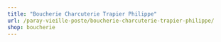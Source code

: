 ```yaml
---
title: "Boucherie Charcuterie Trapier Philippe"
url: /paray-vieille-poste/boucherie-charcuterie-trapier-philippe/
shop: boucherie
---
```

